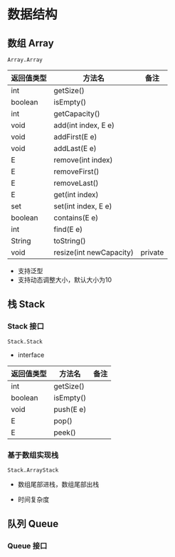 # 数据结构

## 数组 Array

`Array.Array`

 返回值类型 | 方法名 | 备注
---| --- |--
int | getSize()
boolean | isEmpty()
int | getCapacity()
void | add(int index, E e)
void | addFirst(E e)
void | addLast(E e)
E | remove(int index)
E | removeFirst()
E | removeLast()
E | get(int index)
set | set(int index, E e)
boolean | contains(E e)
int | find(E e)
String | toString()
void | resize(int newCapacity) | private

- 支持泛型
- 支持动态调整大小，默认大小为10
 


## 栈 Stack 

### Stack 接口
`Stack.Stack`
- interface


 返回值类型 | 方法名 | 备注
---| --- |--
int | getSize()
boolean | isEmpty()
void | push(E e)
E | pop()
E | peek()

### 基于数组实现栈

`Stack.ArrayStack`

- 数组尾部进栈，数组尾部出栈

- 时间复杂度

## 队列 Queue

### Queue 接口

